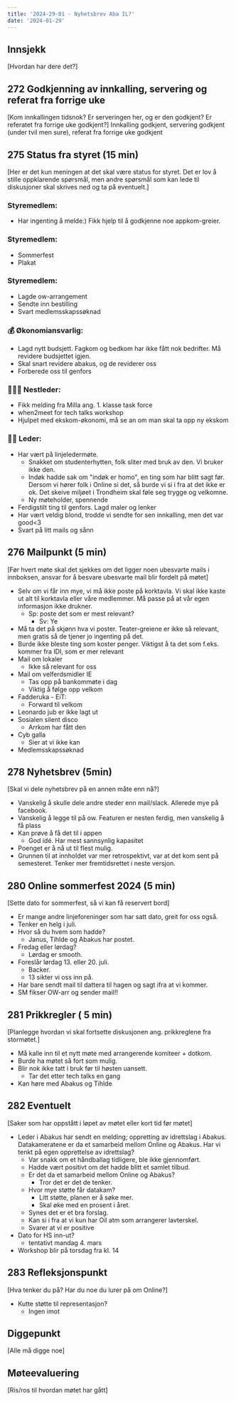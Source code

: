 ```yaml
---
title: '2024-29-01 - Nyhetsbrev Aba IL?'
date: '2024-01-29'
---
```


## Innsjekk

[Hvordan har dere det?]

## 272 Godkjenning av innkalling, servering og referat fra forrige uke

[Kom innkallingen tidsnok? Er serveringen her, og er den godkjent? Er referatet fra forrige uke godkjent?]
Innkalling godkjent, servering godkjent (under tvil men sure), referat fra forrige uke godkjent

## 275 Status fra styret (15 min)

[Her er det kun meningen at det skal være status for styret. Det er lov å stille oppklarende spørsmål, men andre spørsmål som kan lede til diskusjoner skal skrives ned og ta på eventuelt.]

### **Styremedlem**:

- Har ingenting å melde:) Fikk hjelp til å godkjenne noe appkom-greier.

### **Styremedlem**:

- Sommerfest
- Plakat

### **Styremedlem**:

- Lagde ow-arrangement
- Sendte inn bestilling
- Svart medlemsskapssøknad

### **💰** Økonomiansvarlig:

- Lagd nytt budsjett. Fagkom og bedkom har ikke fått nok bedrifter. Må revidere budsjettet igjen.
- Skal snart revidere abakus, og de reviderer oss
- Forberede oss til genfors

### 👩🏻‍🦰 Nestleder:

- Fikk melding fra Milla ang. 1. klasse task force
- when2meet for tech talks workshop
- Hjulpet med ekskom-økonomi, må se an om man skal ta opp ny ekskom

### 👩🏾 Leder:

- Har vært på linjeledermøte.
    - Snakket om studenterhytten, folk sliter med bruk av den. Vi bruker ikke den.
    - Indøk hadde sak om "indøk er homo", en ting som har blitt sagt før. Dersom vi hører folk i Online si det, så burde vi si i fra at det ikke er ok. Det skeive miljøet i Trondheim skal føle seg trygge og velkomne.
    - Ny møteholder, spennende
- Ferdigstilt ting til genfors. Lagd maler og lenker
- Har vært veldig blond, trodde vi sendte for sen innkalling, men det var good<3
- Svart på litt mails og sånn

## 276 Mailpunkt (5 min)

[Før hvert møte skal det sjekkes om det ligger noen ubesvarte mails i innboksen, ansvar for å besvare ubesvarte mail blir fordelt på møtet]

- Selv om vi får inn mye, vi må ikke poste på korktavla. Vi skal ikke kaste ut alt til korktavla eller våre medlemmer. Må passe på at vår egen informasjon ikke drukner.
    - Sp: poste det som er mest relevant?
        - Sv: Ye
- Må ta det på skjønn hva vi poster. Teater-greiene er ikke så relevant, men gratis så de tjener jo ingenting på det.
- Burde ikke bleste ting som koster penger. Viktigst å ta det som f.eks. kommer fra IDI, som er mer relevant
- Mail om lokaler
    - Ikke så relevant for oss
- Mail om velferdsmidler IE
    - Tas opp på bankommøte i dag
    - Viktig å følge opp velkom
- Fadderuka - EiT:
    - Forward til velkom
- Leonardo jub er ikke lagt ut
- Sosialen silent disco
    - Arrkom har fått den
- Cyb galla
    - Sier at vi ikke kan
- Medlemsskapssøknad

## 278 **Nyhetsbrev (5min)**

[Skal vi dele nyhetsbrev på en annen måte enn nå?]

- Vanskelig å skulle dele andre steder enn mail/slack. Allerede mye på facebook.
- Vanskelig å legge til på ow. Featuren er nesten ferdig, men vanskelig å få plass
- Kan prøve å få det til i appen
    - God idé. Har mest sannsynlig kapasitet
- Poenget er å nå ut til flest mulig.
- Grunnen til at innholdet var mer retrospektivt, var at det kom sent på semesteret. Tenker mer fremtidsrettet i neste versjon.

## 280 Online sommerfest 2024 (5 min)

[Sette dato for sommerfest, så vi kan få reservert bord]

- Er mange andre linjeforeninger som har satt dato, greit for oss også.
- Tenker en helg i juli.
- Hvor så du hvem som hadde?
    - Janus, Tihlde og Abakus har postet.
- Fredag eller lørdag?
    - Lørdag er smooth.
- Foreslår lørdag 13. eller 20. juli.
    - Backer.
    - 13 sikter vi oss inn på.
- Har bare sendt mail til dattera til hagen og sagt ifra at vi kommer.
- SM fikser OW-arr og sender mail!!

## 281 **Prikkregler ( 5 min)**

[Planlegge hvordan vi skal fortsette diskusjonen ang. prikkreglene fra stormøtet.]

- Må kalle inn til et nytt møte med arrangerende komiteer + dotkom.
- Burde ha møtet så fort som mulig.
- Blir nok ikke tatt i bruk før til høsten uansett.
    - Tar det etter tech talks en gang
- Kan høre med Abakus og Tihlde

## 282 Eventuelt

[Saker som har oppstått i løpet av møtet eller kort tid før møtet]

- Leder i Abakus har sendt en melding; oppretting av idrettslag i Abakus. Datakameratene er da et samarbeid mellom Online og Abakus. Har vi tenkt på egen opprettelse av idrettslag?
    - Var snakk om et håndballag tidligere, ble ikke gjennomført.
    - Hadde vært positivt om det hadde blitt et samlet tilbud.
    - Er det da et samarbeid mellom Online og Abakus?
        - Tror det er det de tenker.
    - Hvor mye støtte får datakam?
        - Litt støtte, planen er å søke mer.
        - Skal øke med en prosent i året.
    - Synes det er et bra forslag.
    - Kan si i fra at vi kun har Oil atm som arrangerer lavterskel.
    - Svarer at vi er positive
- Dato for HS inn-ut?
    - tentativt mandag 4. mars
- Workshop blir på torsdag fra kl. 14

## 283 Refleksjonspunkt

[Hva tenker du på? Har du noe du lurer på om Online?]

- Kutte støtte til representasjon?
    - Ingen imot

## Diggepunkt

[Alle må digge noe]

## Møteevaluering

[Ris/ros til hvordan møtet har gått]

